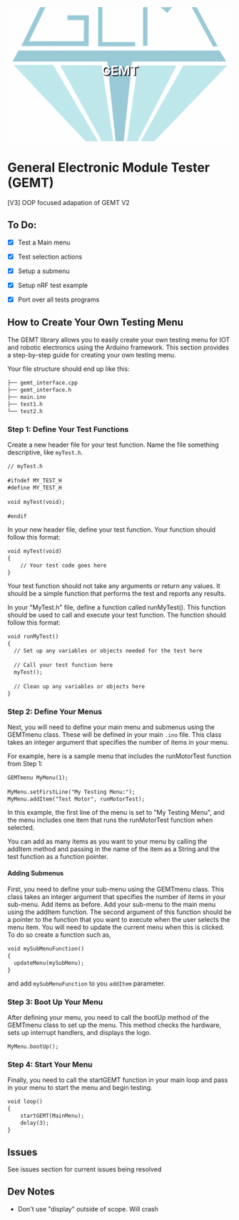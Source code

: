 <p align="center">
  <img src="logo.png" style="object-fit: cover; width: 100%; height: 300px;" />
  <h1 style="position: absolute; top: 150px; left: 50%; transform: translateX(-50%); color: white; text-shadow: 2px 2px 2px black;">GEMT</h1>
</p>

# General Electronic Module Tester (GEMT)
[V3]
OOP focused adapation of GEMT V2

## To Do:
  - [X] Test a Main menu
  - [X] Test selection actions
  - [X] Setup a submenu
  - [X] Setup nRF test example
  - [X] Port over all tests programs



## How to Create Your Own Testing Menu

The GEMT library allows you to easily create your own testing menu for IOT and robotic electronics using the Arduino framework. This section provides a step-by-step guide for creating your own testing menu.

Your file structure should end up like this:
```
├── gemt_interface.cpp
├── gemt_interface.h
├── main.ino
├── test1.h
└── test2.h
```

### Step 1: Define Your Test Functions

Create a new header file for your test function. Name the file something descriptive, like ```myTest.h```.

```
// myTest.h

#ifndef MY_TEST_H
#define MY_TEST_H

void myTest(void);

#endif
```

In your new header file, define your test function. Your function should follow this format:
```
void myTest(void)
{
    // Your test code goes here
}
```
Your test function should not take any arguments or return any values. It should be a simple function that performs the test and reports any results.


In your "MyTest.h" file, define a function called runMyTest(). This function should be used to call and execute your test function. The function should follow this format:

```
void runMyTest()
{
  // Set up any variables or objects needed for the test here

  // Call your test function here
  myTest();

  // Clean up any variables or objects here
}
```

### Step 2: Define Your Menus

Next, you will need to define your main menu and submenus using the GEMTmenu class. These will be defined in your main `.ino` file. This class takes an integer argument that specifies the number of items in your menu.

For example, here is a sample menu that includes the runMotorTest function from Step 1:
```
GEMTmenu MyMenu(1);

MyMenu.setFirstLine("My Testing Menu:");
MyMenu.addItem("Test Motor", runMotorTest);
```

In this example, the first line of the menu is set to "My Testing Menu", and the menu includes one item that runs the runMotorTest function when selected.

You can add as many items as you want to your menu by calling the addItem method and passing in the name of the item as a String and the test function as a function pointer.

#### Adding Submenus

First, you need to define your sub-menu using the GEMTmenu class. This class takes an integer argument that specifies the number of items in your sub-menu.
Add items as before.
Add your sub-menu to the main menu using the addItem function. The second argument of this function should be a pointer to the function that you want to execute when the user selects the menu item. You will need to update the current menu when this is clicked. To do so create a function such as,
```
void mySubMenuFunction()
{
  updateMenu(mySubMenu);
}
```
and add `mySubMenuFunction` to you `addItem` parameter.

### Step 3: Boot Up Your Menu

After defining your menu, you need to call the bootUp method of the GEMTmenu class to set up the menu. This method checks the hardware, sets up interrupt handlers, and displays the logo.

```
MyMenu.bootUp();
```
### Step 4: Start Your Menu

Finally, you need to call the startGEMT function in your main loop and pass in your menu to start the menu and begin testing.

```
void loop()
{
    startGEMT(MainMenu);
    delay(3);
}
```

## Issues
See issues section for current issues being resolved

## Dev Notes
  - Don't use "display" outside of scope. Will crash

